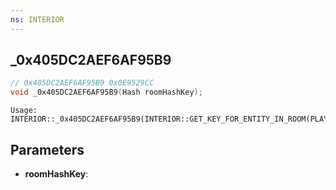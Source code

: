```yaml
---
ns: INTERIOR
---
```

## _0x405DC2AEF6AF95B9

```c
// 0x405DC2AEF6AF95B9 0x0E9529CC
void _0x405DC2AEF6AF95B9(Hash roomHashKey);
```

```
Usage: INTERIOR::_0x405DC2AEF6AF95B9(INTERIOR::GET_KEY_FOR_ENTITY_IN_ROOM(PLAYER::PLAYER_PED_ID()));  
```

## Parameters
* **roomHashKey**: 

